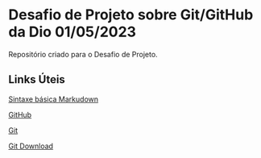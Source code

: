 # Desafio de Projeto sobre Git/GitHub da Dio 01/05/2023
Repositório criado para o Desafio de Projeto.


## Links Úteis
[Sintaxe básica Markudown](https://www.markdownguide.org/basic-syntax/)&nbsp;


[GitHub](https://github.com/)&nbsp;


[Git](https://git-scm.com/)&nbsp;


[Git Download](https://git-scm.com/downloads)
